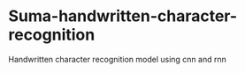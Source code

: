 # Suma-handwritten-character-recognition
 Handwritten character recognition model using cnn and rnn
